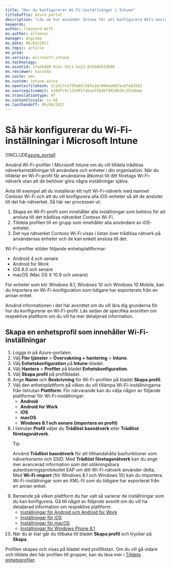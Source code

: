 ```yaml
---
title: "Hur du konfigurerar Wi-Fi-inställningar i Intune"
titleSuffix: Azure portal
description: "Läs om hur använder Intune för att konfigurera WiFi-anslutningar på enheter som du hanterar.”"
keywords: 
author: lleonard-msft
ms.author: alleonar
manager: angrobe
ms.date: 06/03/2017
ms.topic: article
ms.prod: 
ms.service: microsoft-intune
ms.technology: 
ms.assetid: 1fadb488-9c6c-43c1-ba23-8c69db633b96
ms.reviewer: karanda
ms.suite: ems
ms.custom: intune-azure
ms.openlocfilehash: 2c2417c4739a85c30fa18c000ee06fac6fe83282
ms.sourcegitcommit: e10dfc9c123401fabaaf5b487d459826c1510eae
ms.translationtype: HT
ms.contentlocale: sv-SE
ms.lasthandoff: 09/09/2017
---
```

# <a name="how-to-configure-wi-fi-settings-in-microsoft-intune"></a>Så här konfigurerar du Wi-Fi-inställningar i Microsoft Intune

[!INCLUDE[azure_portal](./includes/azure_portal.md)]

Använd Wi-Fi-profiler i Microsoft Intune om du vill tilldela trådlösa nätverksinställningar till användare och enheter i din organisation. När du tilldelar en Wi-Fi-profil får användarna åtkomst till ditt företags Wi-Fi-nätverk utan att de behöver göra några inställningar själva.

Anta till exempel att du installerar ett nytt Wi-Fi-nätverk med namnet Contoso Wi-Fi och att du vill konfigurera alla iOS-enheter så att de ansluter till det här nätverket. Så här ser processen ut:

1. Skapa en Wi-Fi-profil som innehåller alla inställningar som behövs för att ansluta till det trådlösa nätverket Contoso Wi-Fi.
2. Tilldela profilen till en grupp som innehåller alla användare av iOS-enheter.
3. Det nya nätverket Contoso Wi-Fi visas i listan över trådlösa nätverk på användarnas enheter och de kan enkelt ansluta till det.

Wi-Fi-profiler stöder följande enhetsplattformar:

- Android 4 och senare
- Android for Work
- iOS 8.0 och senare
- macOS (Mac OS X 10.9 och senare)

För enheter som kör Windows 8.1, Windows 10 och Windows 10 Mobile, kan du importera en Wi-Fi-konfiguration som tidigare har exporterats från en annan enhet.

Använd informationen i det här avsnittet om du vill lära dig grunderna för hur du konfigurerar en Wi-Fi-profil. Läs sedan de specifika avsnitten om respektive plattform om du vill ha mer detaljerad information.

## <a name="create-a-device-profile-containing-wi-fi-settings"></a>Skapa en enhetsprofil som innehåller Wi-Fi-inställningar

1. Logga in på Azure-portalen.
2. Välj **Fler tjänster** > **Övervakning + hantering** > **Intune**.
3. Välj **Enhetskonfiguration** på **Intune**-bladet.
2. Välj **Hantera** > **Profiler** på bladet **Enhetskonfiguration**.
3. Välj **Skapa profil** på profilbladet.
4. Ange **Namn** och **Beskrivning** för Wi-Fi-profilen på bladet **Skapa profil**.
5. Välj den enhetsplattform på vilken du vill tillämpa Wi-Fi-inställningarna från listrutan **Plattform**. För närvarande kan du välja någon av följande plattformar för Wi-Fi-inställningar:
    - **Android**
    - **Android for Work**
    - **iOS**
    - **macOS**
    - **Windows 8.1 och senare (importera en profil)**
6. I listrutan **Profil** väljer du **Trådlöst basnätverk** eller **Trådlöst företagsnätverk**.
    >[!TIP]
    >Använd **Trådlöst basnätverk** för att tillhandahålla basfunktioner som nätverksnamn och SSID. Med **Trådlöst företagsnätverk** kan du ange mer avancerad information som det utökningsbara autentiseringsprotokollet EAP om ditt Wi-Fi-nätverk använder detta. Med **Wi-Fi-import** (för Windows 8.1 och Windows 10) kan du importera Wi-Fi-inställningar som en XML-fil som du tidigare har exporterat från en annan enhet.
7. Beroende på vilken plattform du har valt så varierar de inställningar som du kan konfigurera. Gå till något av följande avsnitt om du vill ha detaljerad information om respektive plattform:
    - [Inställningar för Android och Android for Work](wi-fi-settings-android.md)
    - [Inställningar för iOS](wi-fi-settings-ios.md)
    - [Inställningar för macOS](wi-fi-settings-macos.md)
    - [Inställningar för Windows Phone 8.1](wi-fi-settings-import-windows-8-1.md)
8. När du är klar går du tillbaka till bladet **Skapa profil** och trycker på **Skapa**.

Profilen skapas och visas på bladet med profillistan.
Om du vill gå vidare och tilldela den här profilen till grupper, kan du läsa mer i [Tilldela enhetsprofiler](device-profile-assign.md).
